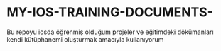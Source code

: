 # MY-IOS-TRAINING-DOCUMENTS-


Bu repoyu iosda öğrenmiş olduğum projeler ve eğitimdeki dökümanları kendi kütüphanemi oluşturmak amacıyla kullanıyorum 
